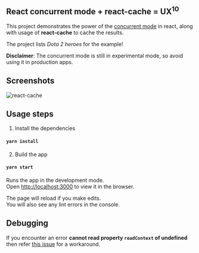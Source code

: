 ## React concurrent mode + react-cache = UX<sup>10</sup>

This project demonstrates the power of the [concurrent mode](https://reactjs.org/docs/concurrent-mode-intro.html) in react, along with usage of **react-cache** to cache the results.

The project lists *Dota 2 heroes* for the example!

**Disclaimer**: The concurrent mode is still in experimental mode, so avoid using it in production apps.

## Screenshots

![react-cache](https://user-images.githubusercontent.com/12631777/119256776-f1935d80-bbdf-11eb-9f00-be9f0f095178.gif)



## Usage steps
1. Install the dependencies
#### `yarn install`

2. Build the app
#### `yarn start`

Runs the app in the development mode.<br />
Open [http://localhost:3000](http://localhost:3000) to view it in the browser.

The page will reload if you make edits.<br />
You will also see any lint errors in the console.


## Debugging
If you encounter an error **cannot read property `readContext` of undefined** then refer [this issue](https://github.com/facebook/react/issues/14575#issuecomment-455096301) for a workaround.

